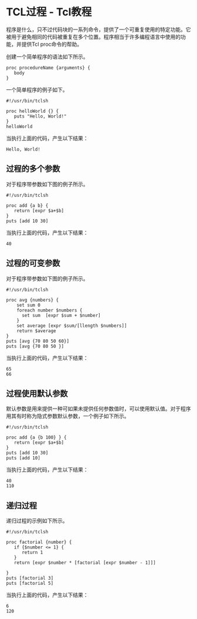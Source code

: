 # TCL过程 - Tcl教程

程序是什么，只不过代码块的一系列命令，提供了一个可重复使用的特定功能。它被用于避免相同的代码被重复在多个位置。程序相当于许多编程语言中使用的功能，并提供Tcl proc命令的帮助。

创建一个简单程序的语法如下所示。

```
proc procedureName {arguments} {
   body
}
```

一个简单程序的例子如下。

```
#!/usr/bin/tclsh

proc helloWorld {} {
   puts "Hello, World!"
}
helloWorld
```

当执行上面的代码，产生以下结果：

```
Hello, World!

```

## 过程的多个参数

对于程序带参数如下图的例子所示。

```
#!/usr/bin/tclsh

proc add {a b} {
   return [expr $a+$b]
}
puts [add 10 30]
```

当执行上面的代码，产生以下结果：

```
40
```

## 过程的可变参数

对于程序带参数如下图的例子所示。

```
#!/usr/bin/tclsh

proc avg {numbers} {
    set sum 0
    foreach number $numbers {
      set sum  [expr $sum + $number]
	}
    set average [expr $sum/[llength $numbers]]
    return $average
}
puts [avg {70 80 50 60}]
puts [avg {70 80 50 }]
```

当执行上面的代码，产生以下结果：

```
65
66

```

## 过程使用默认参数

默认参数是用来提供一种可如果未提供任何参数值时，可以使用默认值。对于程序用其有时称为隐式参数默认参数，一个例子如下所示。

```
#!/usr/bin/tclsh

proc add {a {b 100} } {
   return [expr $a+$b]
}
puts [add 10 30]
puts [add 10]
```

当执行上面的代码，产生以下结果：

```
40
110

```

## 递归过程

递归过程的示例如下所示。

```
#!/usr/bin/tclsh

proc factorial {number} {
   if {$number <= 1} {
      return 1
   } 
   return [expr $number * [factorial [expr $number - 1]]]

}
puts [factorial 3]
puts [factorial 5]
```

当执行上面的代码，产生以下结果：

```
6
120
```

 